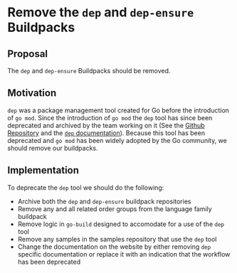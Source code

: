 # Remove the `dep` and `dep-ensure` Buildpacks

## Proposal

The `dep` and `dep-ensure` Buildpacks should be removed.

## Motivation

`dep` was a package management tool created for Go before the introduction of
`go mod`. Since the introduction of `go mod` the `dep` tool has since been
deprecated and archived by the team working on it (See the [Github
Repository](https://github.com/golang/dep) and the [`dep`
documentation](https://golang.github.io/dep/docs/introduction.html)). Because
this tool has been deprecated and `go mod` has been widely adopted by the Go
community, we should remove our buildpacks.

## Implementation

To deprecate the `dep` tool we should do the following:
- Archive both the `dep` and `dep-ensure` buildpack repositories
- Remove any and all related order groups from the language family buildpack
- Remove logic in `go-build` designed to accomodate for a use of the `dep` tool
- Remove any samples in the samples repository that use the `dep` tool
- Change the documentation on the website by either removing `dep` specific
  documentation or replace it with an indication that the workflow has been
  deprecated
